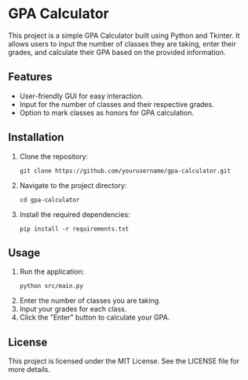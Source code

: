 # GPA Calculator

This project is a simple GPA Calculator built using Python and Tkinter. It allows users to input the number of classes they are taking, enter their grades, and calculate their GPA based on the provided information.

## Features

- User-friendly GUI for easy interaction.
- Input for the number of classes and their respective grades.
- Option to mark classes as honors for GPA calculation.

## Installation

1. Clone the repository:
   ```
   git clone https://github.com/yourusername/gpa-calculator.git
   ```
2. Navigate to the project directory:
   ```
   cd gpa-calculator
   ```
3. Install the required dependencies:
   ```
   pip install -r requirements.txt
   ```

## Usage

1. Run the application:
   ```
   python src/main.py
   ```
2. Enter the number of classes you are taking.
3. Input your grades for each class.
4. Click the "Enter" button to calculate your GPA.

## License

This project is licensed under the MIT License. See the LICENSE file for more details.
